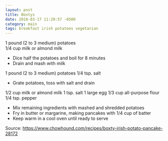 ```yaml
---
layout: post
title: Boxtys
date: 2018-03-17 11:29:57 -0500
category: main
tags: breakfast irish potatoes vegetarian
---
```

1 pound (2 to 3 medium) potatoes  
1/4 cup milk or almond milk  
<ul>
 	<li>Dice half the potatoes and boil for 8 minutes</li>
 	<li>Drain and mash with milk</li>
</ul>
1 pound (2 to 3 medium) potatoes  
1/4 tsp. salt  
<ul>
 	<li>Grate potatoes, toss with salt and drain</li>
</ul>
1/2 cup milk or almond milk  
1 tsp. salt  
1 large egg  
1/3 cup all-purpose flour  
1/4 tsp. pepper  
<ul>
 	<li>Mix remaining ingredients with mashed and shredded potatoes</li>
 	<li>Fry in butter or margarine, making pancakes with 1/4 cup of batter</li>
 	<li>Keep warm in a cool oven until ready to serve</li>
</ul>
Source: <a href="https://www.chowhound.com/recipes/boxty-irish-potato-pancake-28172">https://www.chowhound.com/recipes/boxty-irish-potato-pancake-28172</a>
